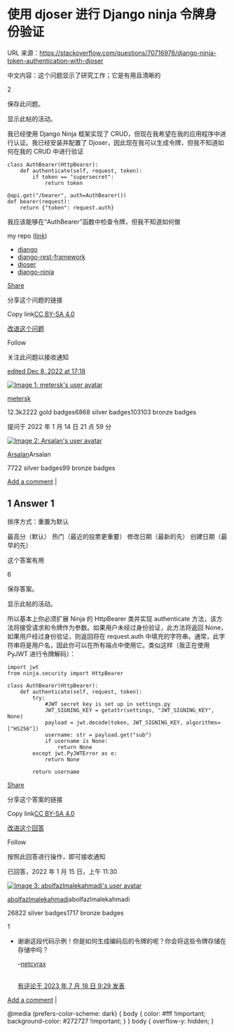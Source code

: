 # 使用 djoser 进行 Django ninja 令牌身份验证


URL 来源：https://stackoverflow.com/questions/70716976/django-ninja-token-authentication-with-djoser


中文内容：这个问题显示了研究工作；它是有用且清晰的

2

保存此问题。

[](https://stackoverflow.com/posts/70716976/timeline)


显示此帖的活动。


我已经使用 Django Ninja 框架实现了 CRUD，但现在我希望在我的应用程序中进行认证。我已经安装并配置了 Djoser，因此现在我可以生成令牌，但我不知道如何在我的 CRUD 中进行验证

    class AuthBearer(HttpBearer):
        def authenticate(self, request, token):
            if token == "supersecret":
                return token
    
    @api.get("/bearer", auth=AuthBearer())
    def bearer(request):
        return {"token": request.auth}



我应该能够在“AuthBearer”函数中检查令牌，但我不知道如何做

my repo ([link](https://github.com/arsalanses/ham-radio-logger/blob/master/logs/api/v1.py))

*   [django](https://stackoverflow.com/questions/tagged/django "show questions tagged 'django'")
*   [django-rest-framework](https://stackoverflow.com/questions/tagged/django-rest-framework "show questions tagged 'django-rest-framework'")
*   [djoser](https://stackoverflow.com/questions/tagged/djoser "show questions tagged 'djoser'")
*   [django-ninja](https://stackoverflow.com/questions/tagged/django-ninja "show questions tagged 'django-ninja'")

[Share](https://stackoverflow.com/q/70716976 "Short permalink to this question")


分享这个问题的链接

Copy link[CC BY-SA 4.0](https://creativecommons.org/licenses/by-sa/4.0/ "The current license for this post: CC BY-SA 4.0")

[改进这个问题](https://stackoverflow.com/posts/70716976/edit)

Follow


关注此问题以接收通知

[edited Dec 8, 2022 at 17:18](https://stackoverflow.com/posts/70716976/revisions "show all edits to this post")

[![Image 1: metersk's user avatar](https://www.gravatar.com/avatar/f1a23a45808b0429be1543ca726d522f?s=64&d=identicon&r=PG)](https://stackoverflow.com/users/1887261/metersk)

[metersk](https://stackoverflow.com/users/1887261/metersk)

12.3k2222 gold badges6868 silver badges103103 bronze badges


提问于 2022 年 1 月 14 日 21 点 59 分

[![Image 2: Arsalan's user avatar](https://i.sstatic.net/R9DYa.jpg?s=64)](https://stackoverflow.com/users/3711191/arsalan)

[Arsalan](https://stackoverflow.com/users/3711191/arsalan)Arsalan

7722 silver badges99 bronze badges

[Add a comment](https://stackoverflow.com/questions/70716976/django-ninja-token-authentication-with-djoser# "Use comments to ask for more information or suggest improvements. Avoid answering questions in comments.") |[](https://stackoverflow.com/questions/70716976/django-ninja-token-authentication-with-djoser# "Expand to show all comments on this post")

1 Answer 1
----------


排序方式：重置为默认


最高分（默认） 热门（最近的投票更重要） 修改日期（最新的先） 创建日期（最早的先）


这个答案有用

6

保存答案。

[](https://stackoverflow.com/posts/70720995/timeline)


显示此帖的活动。


所以基本上你必须扩展 Ninja 的 HttpBearer 类并实现 authenticate 方法，该方法将接受请求和令牌作为参数。如果用户未经过身份验证，此方法将返回 None，如果用户经过身份验证，则返回将在 request.auth 中填充的字符串。通常，此字符串将是用户名，因此你可以在所有端点中使用它。类似这样（我正在使用 PyJWT 进行令牌解码）：

    import jwt
    from ninja.security import HttpBearer
    
    class AuthBearer(HttpBearer):
        def authenticate(self, request, token):
            try:
                #JWT secret key is set up in settings.py
                JWT_SIGNING_KEY = getattr(settings, "JWT_SIGNING_KEY", None)
                payload = jwt.decode(token, JWT_SIGNING_KEY, algorithms=["HS256"])
                username: str = payload.get("sub")
                if username is None:
                    return None
            except jwt.PyJWTError as e:
                return None
    
            return username


[Share](https://stackoverflow.com/a/70720995 "Short permalink to this answer")


分享这个答案的链接

Copy link[CC BY-SA 4.0](https://creativecommons.org/licenses/by-sa/4.0/ "The current license for this post: CC BY-SA 4.0")

[改进这个回答](https://stackoverflow.com/posts/70720995/edit)

Follow


按照此回答进行操作，即可接收通知


已回答，2022 年 1 月 15 日，上午 11:30

[![Image 3: abolfazlmalekahmadi's user avatar](https://i.sstatic.net/CeWmU.png?s=64)](https://stackoverflow.com/users/10356618/abolfazlmalekahmadi)

[abolfazlmalekahmadi](https://stackoverflow.com/users/10356618/abolfazlmalekahmadi)abolfazlmalekahmadi

26822 silver badges1717 bronze badges

1

* 谢谢这段代码示例！你是如何生成编码后的令牌的呢？你会将这些令牌存储在存储中吗？

  –[netcyrax](https://stackoverflow.com/users/2456568/netcyrax "1,089 reputation")

  [  
  有评论于 2023 年 7 月 18 日 9:29 发表](https://stackoverflow.com/questions/70716976/django-ninja-token-authentication-with-djoser#comment135243481_70720995)

[Add a comment](https://stackoverflow.com/questions/70716976/django-ninja-token-authentication-with-djoser# "Use comments to ask for more information or suggest improvements. Avoid comments like “+1” or “thanks”.") |[](https://stackoverflow.com/questions/70716976/django-ninja-token-authentication-with-djoser# "Expand to show all comments on this post")

@media (prefers-color-scheme: dark) { body { color: #fff !important; background-color: #272727 !important; } } body { overflow-y: hidden; }